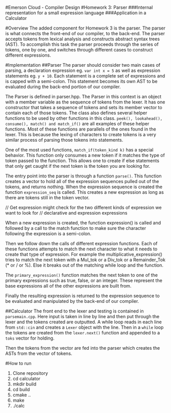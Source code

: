 #Emerson Cloud - Compiler Design 
#Homework 3: Parser
###Internal representation for a small expression language 
###Application in a Calculator

#Overview
The added component for Homework 3 is the parser. The parser is what connects the front-end
of our compiler, to the back-end. The parser accepts tokens from lexical analysis and constructs
abstract syntax trees (AST). To accomplish this task the parser proceeds through the series
of tokens, one by one, and switches through different cases to construct different
expressions.

#Implementation
##Parser
The parser should consider two main cases of parsing, a declaration expression eg. `var int
x = 5` as well as expression statements eg. `y + 10`. Each statement is a complete set of
expressions and is capped with a semi-colon. This statement becomes its own AST to be
evaluated during the back-end portion of our compiler. 

The Parser is defined in parser.hpp. The Parser in this context is an object with a member
variable as the sequence of tokens from the lexer. It has one constructor that takes a 
sequence of tokens and sets its member vector to contain each of those tokens. The class
also defines
several helper functions to be used by other functions in this class. `peek(), lookahead(), 
consume(), match() and match_if()` are all examples of these helper functions. Most
of these functions are parallels of the ones found in the lexer. This is because the lexing
of characters to create tokens is a very similar process of parsing those tokens into 
statements. 

One of the most used functions, `match_if(token_kind k)` has a special behavior. This function 
only consumes
a new token if it matches the type of token passed to the function. This allows one to create
if else statements that only get caught if the next token is the token you are looking for.

The entry point into the parser is through a function `parse()`. This function creates a vector
to hold all of the expression sequences pulled out of the tokens, and returns nothing.
When the expression sequence is created the function `expression_seq`
is called. This creates a new expression as long as there are tokens still in the token vector.

// Get expression might check for the two different kinds of expression we want to look for
// declarative and expression expressions

When a new expression is created, the function expression() is called and followed by a call
to the match function to make sure the character following the expression is a semi-colon.

Then we follow down the calls of different expression functions. Each of these functions
attempts to match the next character to what it needs to create that type of expression.
For example the multiplicative_expression() tries to match the next token with a Mul_tok
or a Div_tok or a Remainder_Tok (* or / or %). Else it breaks out of the matching while loop
and the function. 

The `primary_expression()` function matches the next token to one of the primary expressions
such as true, false, or an integer. These represent the base expressions all of the other
expressions are built from. 

Finally the resulting expression is returned to the expression sequence to be evaluated and 
manipulated by the back-end of our compiler. 


##Calculator
The front end to the lexer and testing is contained in `parsemain.cpp`. Here input is taken in 
line by line and then put through the lexer and the tokens created are outputted. 
A while loop reads in each line from `std::cin` and creates a `Lexer` object with the line.
Then in a `while` loop the tokens are created from the `lexer.next()` function and appended
to a `toks` vector for holding.

Then the tokens from the vector are fed into the parser which creates the ASTs from the
vector of tokens.

#How to run
1. Clone repository
2. cd calculator
3. mkdir build
4. cd build
5. cmake ..
6. make
7. ./calc
